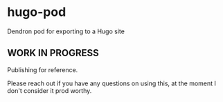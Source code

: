 # hugo-pod
Dendron pod for exporting to a Hugo site

## WORK IN PROGRESS

Publishing for reference.

Please reach out if you have any questions on using this, at the moment I don't consider it prod worthy.
